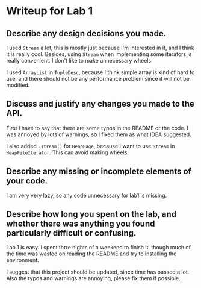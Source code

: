 # Writeup for Lab 1

## Describe any design decisions you made.

I used `Stream` a lot, this is mostly just because I'm interested in it, and I think it is really cool. Besides, using `Stream` when implementing some iterators is really convenient. I don't like to make unnecessary wheels.

I used `ArrayList` in `TupleDesc`, because I think simple array is kind of hard to use, and there should not be any performance problem since it will not be modified.

## Discuss and justify any changes you made to the API.

First I have to say that there are some typos in the README or the code. I was annoyed by lots of warnings, so I fixed them as what IDEA suggested.

I also added `.stream()` for `HeapPage`, because I want to use `Stream` in `HeapFileIterator`. This can avoid making wheels.

## Describe any missing or incomplete elements of your code.

I am very very lazy, so any code unnecessary for lab1 is missing.

## Describe how long you spent on the lab, and whether there was anything you found particularly difficult or confusing.

Lab 1 is easy. I spent thrre nights of a weekend to finish it, though much of the time was wasted on reading the README and try to installing the environment.

I suggest that this project should be updated, since time has passed a lot. Also the typos and warnings are annoying, please fix them if possible.
